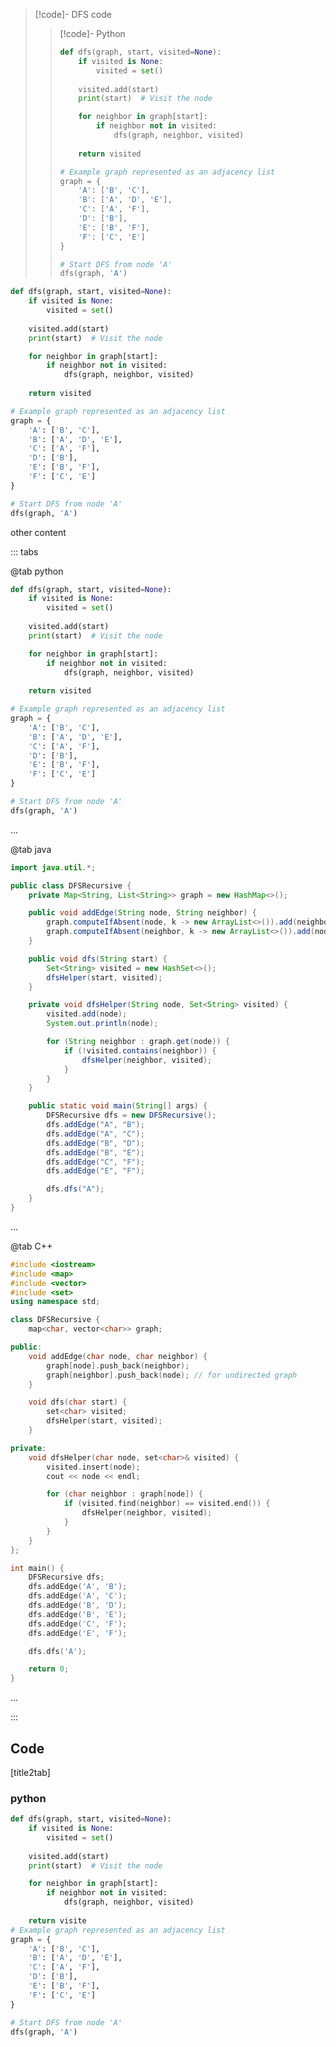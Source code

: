 > [!code]- DFS code
> 
> > [!code]- Python
> > ```python
> > def dfs(graph, start, visited=None):
> >     if visited is None:
> >         visited = set()
> >     
> >     visited.add(start)
> >     print(start)  # Visit the node
> > 
> >     for neighbor in graph[start]:
> >         if neighbor not in visited:
> >             dfs(graph, neighbor, visited)
> >     
> >     return visited
> > 
> > # Example graph represented as an adjacency list
> > graph = {
> >     'A': ['B', 'C'],
> >     'B': ['A', 'D', 'E'],
> >     'C': ['A', 'F'],
> >     'D': ['B'],
> >     'E': ['B', 'F'],
> >     'F': ['C', 'E']
> > }
> > 
> > # Start DFS from node 'A'
> > dfs(graph, 'A')
> > 
> > ```


```python
def dfs(graph, start, visited=None):
    if visited is None:
        visited = set()
    
    visited.add(start)
    print(start)  # Visit the node

    for neighbor in graph[start]:
        if neighbor not in visited:
            dfs(graph, neighbor, visited)
    
    return visited

# Example graph represented as an adjacency list
graph = {
    'A': ['B', 'C'],
    'B': ['A', 'D', 'E'],
    'C': ['A', 'F'],
    'D': ['B'],
    'E': ['B', 'F'],
    'F': ['C', 'E']
}

# Start DFS from node 'A'
dfs(graph, 'A')

```


other content

::: tabs

@tab python
```python
def dfs(graph, start, visited=None):
    if visited is None:
        visited = set()
    
    visited.add(start)
    print(start)  # Visit the node

    for neighbor in graph[start]:
        if neighbor not in visited:
            dfs(graph, neighbor, visited)
    
    return visited

# Example graph represented as an adjacency list
graph = {
    'A': ['B', 'C'],
    'B': ['A', 'D', 'E'],
    'C': ['A', 'F'],
    'D': ['B'],
    'E': ['B', 'F'],
    'F': ['C', 'E']
}

# Start DFS from node 'A'
dfs(graph, 'A')

```
...

@tab java
```java
import java.util.*;

public class DFSRecursive {
    private Map<String, List<String>> graph = new HashMap<>();

    public void addEdge(String node, String neighbor) {
        graph.computeIfAbsent(node, k -> new ArrayList<>()).add(neighbor);
        graph.computeIfAbsent(neighbor, k -> new ArrayList<>()).add(node); // for undirected graph
    }

    public void dfs(String start) {
        Set<String> visited = new HashSet<>();
        dfsHelper(start, visited);
    }

    private void dfsHelper(String node, Set<String> visited) {
        visited.add(node);
        System.out.println(node);

        for (String neighbor : graph.get(node)) {
            if (!visited.contains(neighbor)) {
                dfsHelper(neighbor, visited);
            }
        }
    }

    public static void main(String[] args) {
        DFSRecursive dfs = new DFSRecursive();
        dfs.addEdge("A", "B");
        dfs.addEdge("A", "C");
        dfs.addEdge("B", "D");
        dfs.addEdge("B", "E");
        dfs.addEdge("C", "F");
        dfs.addEdge("E", "F");

        dfs.dfs("A");
    }
}

```
...

@tab C++
```C++
#include <iostream>
#include <map>
#include <vector>
#include <set>
using namespace std;

class DFSRecursive {
    map<char, vector<char>> graph;

public:
    void addEdge(char node, char neighbor) {
        graph[node].push_back(neighbor);
        graph[neighbor].push_back(node); // for undirected graph
    }

    void dfs(char start) {
        set<char> visited;
        dfsHelper(start, visited);
    }

private:
    void dfsHelper(char node, set<char>& visited) {
        visited.insert(node);
        cout << node << endl;

        for (char neighbor : graph[node]) {
            if (visited.find(neighbor) == visited.end()) {
                dfsHelper(neighbor, visited);
            }
        }
    }
};

int main() {
    DFSRecursive dfs;
    dfs.addEdge('A', 'B');
    dfs.addEdge('A', 'C');
    dfs.addEdge('B', 'D');
    dfs.addEdge('B', 'E');
    dfs.addEdge('C', 'F');
    dfs.addEdge('E', 'F');

    dfs.dfs('A');

    return 0;
}

```
...

:::


## Code
[title2tab]

### python
```python
def dfs(graph, start, visited=None):
    if visited is None:
        visited = set()
    
    visited.add(start)
    print(start)  # Visit the node

    for neighbor in graph[start]:
        if neighbor not in visited:
            dfs(graph, neighbor, visited)
    
    return visite
# Example graph represented as an adjacency list
graph = {
    'A': ['B', 'C'],
    'B': ['A', 'D', 'E'],
    'C': ['A', 'F'],
    'D': ['B'],
    'E': ['B', 'F'],
    'F': ['C', 'E']
}

# Start DFS from node 'A'
dfs(graph, 'A')
```